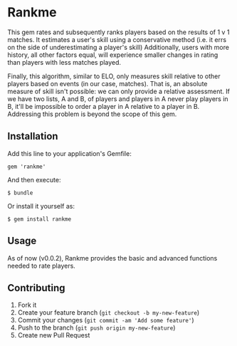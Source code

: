 # Rankme

This gem rates and subsequently ranks players based on the results of 1 v 1 matches.  It estimates a user's skill using a conservative method (i.e. it errs on the side of underestimating a player's skill)  Additionally, users with more history, all other factors equal, will
experience smaller changes in rating than players with less matches played.

Finally, this algorithm, similar to ELO, only measures skill relative to other players based on events (in our case, matches).  That is, an absolute measure of skill isn't possible: we can only provide a relative assessment.  If we have two lists, A and B, of players and players in A never play players in B, it'll be impossible to order a player in A relative to a player in B.  Addressing this problem is beyond the scope of this gem.

## Installation

Add this line to your application's Gemfile:

    gem 'rankme'

And then execute:

    $ bundle

Or install it yourself as:

    $ gem install rankme

## Usage

As of now (v0.0.2), Rankme provides the basic and advanced functions needed to rate players.  

## Contributing

1. Fork it
2. Create your feature branch (`git checkout -b my-new-feature`)
3. Commit your changes (`git commit -am 'Add some feature'`)
4. Push to the branch (`git push origin my-new-feature`)
5. Create new Pull Request
